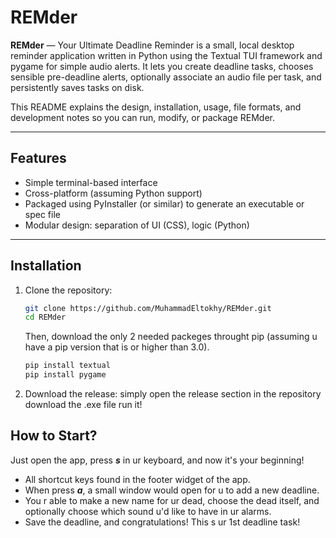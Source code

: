 # REMder

**REMder** — Your Ultimate Deadline Reminder is a small, local desktop reminder application written in Python using the Textual TUI framework and pygame for simple audio alerts. It lets you create deadline tasks, chooses sensible pre-deadline alerts, optionally associate an audio file per task, and persistently saves tasks on disk.

This README explains the design, installation, usage, file formats, and development notes so you can run, modify, or package REMder.

---

## Features

* Simple terminal-based interface  
* Cross-platform (assuming Python support)  
* Packaged using PyInstaller (or similar) to generate an executable or spec file  
* Modular design: separation of UI (CSS), logic (Python)  

---

## Installation

1. Clone the repository:  
   ```bash
   git clone https://github.com/MuhammadEltokhy/REMder.git
   cd REMder
   ```
   Then, download the only 2 needed packeges throught pip (assuming u have a pip version that is or higher than 3.0).
   ```bash
   pip install textual
   pip install pygame
2. Download the release:
   simply open the release section in the repository
   download the .exe file
   run it!

## How to Start?
Just open the app, press **_s_** in ur keyboard, and now it's your beginning!
* All shortcut keys found in the footer widget of the app.
* When press **_a_**, a small window would open for u to add a new deadline.
* You r able to make a new name for ur dead, choose the dead itself, and optionally choose which sound u'd like to have in ur alarms.
* Save the deadline, and congratulations! This s ur 1st deadline task!  
